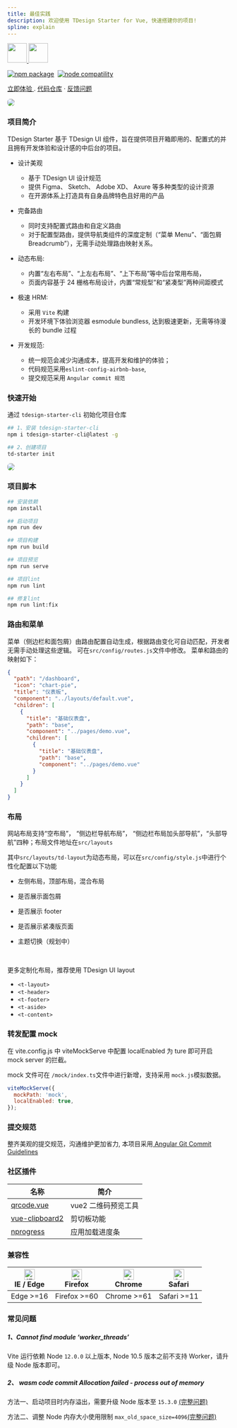 ```yaml
---
title: 最佳实践
description: 欢迎使用 TDesign Starter for Vue, 快速搭建你的项目!
spline: explain
---
```


<p>
<a href="https://tdesign.tencent.com/starter/vue/" target="_blank">
<img src="https://tdesign.gtimg.com/starter/brand-logo-light.png" class="__light__" style="height:44px;margin-top:0;"/>
<img src="https://tdesign.gtimg.com/starter/brand-logo-dark.png" class="__dark__" style="height:44px;margin-top:0;"/>
</a>
</p>
<p>
  <a href="https://npmjs.com/package/vite"><img src="https://img.shields.io/npm/v/vite.svg" alt="npm package"></a>&nbsp;
  <a href="https://nodejs.org/en/about/releases/"><img src="https://img.shields.io/node/v/vite.svg" alt="node compatility"></a>
</p>
<p>
  <a href="http://tdesign.tencent.com/starter/vue/">立即体验 </a>
  .
  <a href="https://github.com/TDesignOteam/tdesign-vue-starter">代码仓库</a>
  ·
  <a href="https://github.com/TDesignOteam/tdesign-vue-starter/issues/new">反馈问题</a>
</p>
<p>
  <img src="https://tdesign.gtimg.com/starter/starter.png" style="border-radius:6px;border:1px solid var(--component-border)"/>
</p>

### 项目简介

TDesign Starter 基于 TDesign UI 组件，旨在提供项目开箱即用的、配置式的并且拥有开发体验和设计感的中后台的项目。

- 设计美观

  - 基于 TDesign UI 设计规范
  - 提供 Figma、 Sketch、 Adobe XD、 Axure 等多种类型的设计资源
  - 在开源体系上打造具有自身品牌特色且好用的产品

- 完备路由

  - 同时支持配置式路由和自定义路由
  - 对于配置型路由，提供导航类组件的深度定制（“菜单 Menu”、“面包屑 Breadcrumb”），无需手动处理路由映射关系。

- 动态布局:

  - 内置“左右布局”、“上左右布局”、“上下布局”等中后台常用布局，
  - 页面内容基于 24 栅格布局设计，内置“常规型”和“紧凑型”两种间距模式

- 极速 HRM:

  - 采用 `Vite` 构建
  - 开发环境下体验浏览器 esmodule bundless, 达到极速更新，无需等待漫长的 bundle 过程

- 开发规范:
  - 统一规范会减少沟通成本，提高开发和维护的体验；
  - 代码规范采用`eslint-config-airbnb-base`,
  - 提交规范采用 `Angular commit 规范`

### 快速开始

通过 `tdesign-starter-cli` 初始化项目仓库

```bash
## 1、安装 tdesign-starter-cli
npm i tdesign-starter-cli@latest -g

## 2、创建项目
td-starter init
```

<p>
  <img src="https://tdesign.gtimg.com/starter/starter-cli.png" style="border-radius:6px;border:1px solid var(--component-border)"/>
</p>

### 项目脚本

```bash
## 安装依赖
npm install

## 启动项目
npm run dev

## 项目构建
npm run build

## 项目预览
npm run serve

## 项目lint
npm run lint

## 修复lint
npm run lint:fix

```

### 路由和菜单

菜单（侧边栏和面包屑）由路由配置自动生成，根据路由变化可自动匹配，开发者无需手动处理这些逻辑。
可在`src/config/routes.js`文件中修改。
菜单和路由的映射如下：

```json
{
  "path": "/dashboard",
  "icon": "chart-pie",
  "title": "仪表板",
  "component": "../layouts/default.vue",
  "children": [
    {
      "title": "基础仪表盘",
      "path": "base",
      "component": "../pages/demo.vue",
      "children": [
        {
          "title": "基础仪表盘",
          "path": "base",
          "component": "../pages/demo.vue"
        }
      ]
    }
  ]
}
```

### 布局

网站布局支持“空布局”， “侧边栏导航布局”， “侧边栏布局加头部导航”，“头部导航”四种；布局文件地址在`src/layouts`

其中`src/layouts/td-layout`为动态布局，可以在`src/config/style.js`中进行个性化配置以下功能

- 左侧布局，顶部布局，混合布局
- 是否展示面包屑
- 是否展示 footer
- 是否展示紧凑版页面
- 主题切换（规划中）

  <br/>

更多定制化布局，推荐使用 TDesign UI layout

- `<t-layout>`
- `<t-header>`
- `<t-footer>`
- `<t-aside>`
- `<t-content>`

### 转发配置 mock

在 vite.config.js 中 viteMockServe 中配置 localEnabled 为 ture 即可开启 mock server 的拦截。

mock 文件可在 `/mock/index.ts`文件中进行新增，支持采用 `mock.js`模拟数据。

```javascript
viteMockServe({
  mockPath: 'mock',
  localEnabled: true,
});
```

### 提交规范

整齐美观的提交规范，沟通维护更加省力, 本项目采用[ Angular Git Commit Guidelines](https://zj-git-guide.readthedocs.io/zh_CN/latest/message/Angular%E6%8F%90%E4%BA%A4%E4%BF%A1%E6%81%AF%E8%A7%84%E8%8C%83/)

### 社区插件

| 名称                                                      | 简介                |
| --------------------------------------------------------- | ------------------- |
| [qrcode.vue](https://github.com/scopewu/qrcode.vue)       | vue2 二维码预览工具 |
| [vue-clipboard2](https://github.com/Inndy/vue-clipboard2) | 剪切板功能          |
| [nprogress](https://github.com/rstacruz/nprogress)        | 应用加载进度条      |

### 兼容性

| [<img src="https://raw.githubusercontent.com/alrra/browser-logos/master/src/edge/edge_48x48.png" alt="IE / Edge" width="24px" height="24px" />](http://godban.github.io/browsers-support-badges/)<br/>IE / Edge | [<img src="https://raw.githubusercontent.com/alrra/browser-logos/master/src/firefox/firefox_48x48.png" alt="Firefox" width="24px" height="24px" />](http://godban.github.io/browsers-support-badges/)<br/>Firefox | [<img src="https://raw.githubusercontent.com/alrra/browser-logos/master/src/chrome/chrome_48x48.png" alt="Chrome" width="24px" height="24px" />](http://godban.github.io/browsers-support-badges/)<br/>Chrome | [<img src="https://raw.githubusercontent.com/alrra/browser-logos/master/src/safari/safari_48x48.png" alt="Safari" width="24px" height="24px" />](http://godban.github.io/browsers-support-badges/)<br/>Safari |
| --------------------------------------------------------------------------------------------------------------------------------------------------------------------------------------------------------------- | ----------------------------------------------------------------------------------------------------------------------------------------------------------------------------------------------------------------- | ------------------------------------------------------------------------------------------------------------------------------------------------------------------------------------------------------------- | ------------------------------------------------------------------------------------------------------------------------------------------------------------------------------------------------------------- |
| Edge >=16                                                                                                                                                                                                       | Firefox >=60                                                                                                                                                                                                      | Chrome >=61                                                                                                                                                                                                   | Safari >=11                                                                                                                                                                                                   |

### 常见问题

##### 1、Cannot find module ‘worker_threads’

Vite 运行依赖 Node `12.0.0` 以上版本, Node 10.5 版本之前不支持 Worker，请升级 Node 版本即可。

##### 2、 wasm code commit Allocation failed - process out of memory

方法一、启动项目时内存溢出，需要升级 Node 版本至 `15.3.0` [(完整问题)](https://stackoverflow.com/questions/48387040/how-do-i-determine-the-correct-max-old-space-size-for-node-js)

方法二、调整 Node 内存大小使用限制
`max_old_space_size=4096`[(完整问题)](https://segmentfault.com/a/1190000010437948)
